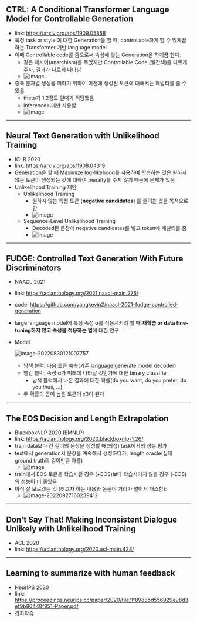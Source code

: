 ## CTRL: A Conditional Transformer Language Model for Controllable Generation

- link: https://arxiv.org/abs/1909.05858
- 특정 task or style 에 대한 Generation을 할 때, controllable하게 할 수 있게끔 하는 Transformer 기반 language model. 
- 이때 Controllable code를 줌으로써 속성에 맞는 Generation을 하게끔 한다.
  - 같은 제시어(anarchism)를 주었지만 Controllable Code (빨간색)를 다르게 주자, 결과가 다르게 나타남
  - ![image](https://user-images.githubusercontent.com/45448731/171433316-97f915d6-c3cd-435b-9776-5197d0aab4f0.png)
- 중복 문자열 생성을 피하기 위하여 이전에 생성된 토큰에 대해서는 패널티를 줄 수 있음
  - theta가 1.2정도 일때가 적당했음
  - inference시에만 사용함
  - ![image](https://user-images.githubusercontent.com/45448731/171435214-2764609a-9bdb-4e5e-8119-4c42e682b05b.png)





------

## Neural Text Generation with Unlikelihood Training 

- ICLR 2020
- link: https://arxiv.org/abs/1908.04319
- Generation을 할 때 Maximize log-likehood를 사용하여 학습하는 것은 원하지 않는 토큰이 생성되는 것에 대하여 penalty를 주지 않기 때문에 문제가 있음
- Unlikelihood Training 제안
  - Unlikelihood Training
    - 원하지 않는 특정 토큰 (**negative candidates**) 를 줄이는 것을 목적으로 함
    - ![image](https://user-images.githubusercontent.com/45448731/172748560-686c6c7f-207f-4f3b-b90e-c6f66f0e3f23.png)
  - Sequence-Level Unlikelihood Training
    - Decoded된 문장에 negative candidates를 넣고 token에 페널티를 줌
    - ![image](https://user-images.githubusercontent.com/45448731/172748534-c7a47448-f458-4d13-aaa6-16664396cec8.png)



---

## FUDGE: Controlled Text Generation With Future Discriminators

- NAACL 2021

- link: https://aclanthology.org/2021.naacl-main.276/

- code: https://github.com/yangkevin2/naacl-2021-fudge-controlled-generation

- large language model에 특정 속성 α를 적용시키려 할 때 **재학습 or data fine-tuning하지 않고 속성을 적용하는 법**에 대한 연구

- Model

  ![image-20220830121007757](C:\Users\Minji\AppData\Roaming\Typora\typora-user-images\image-20220830121007757.png)

  - 남색 블럭: 다음 토큰 예측(기존 language generate model decoder)
  - 빨간 블럭: 속성 α가 미래에 나타날 것인가에 대한 binary classifier
    - 남색 블럭에서 나온 결과에 대한 확률(do you want, do you prefer, do you thus, ...)
  - 두 확률의 곱이 높은 토큰이 x3이 된다



---

## The EOS Decision and Length Extrapolation

- BlackboxNLP 2020 (EMNLP)
- link: https://aclanthology.org/2020.blackboxnlp-1.26/
- train data보다 긴 길이의 문장을 생성할 때(외삽) task에서의 성능 평가
- test에서 generation시 문장을 계속해서 생성하다가, length oracle(실제 ground truth의 길이만큼 자름)
  - ![image](https://user-images.githubusercontent.com/45448731/192455217-f404190f-f7fe-498e-aab4-a362099598d5.png)
- train에서 EOS 토큰을 학습시킬 경우 (+EOS)보다 학습시키지 않을 경우 (-EOS)의 성능이 더 좋았음 
- 아직 잘 모르겠는 것 (찾고자 하는 내용과 논문이 거리가 멀어서 패스함):
  - ![image-20220927160239412](C:\Users\Minji\AppData\Roaming\Typora\typora-user-images\image-20220927160239412.png)


---

## Don't Say That! Making Inconsistent Dialogue Unlikely with Unlikelihood Training

- ACL 2020
- link: https://aclanthology.org/2020.acl-main.428/





---

## Learning to summarize with human feedback

- NeurIPS 2020
- link: https://proceedings.neurips.cc/paper/2020/file/1f89885d556929e98d3ef9b86448f951-Paper.pdf
- 강화학습
